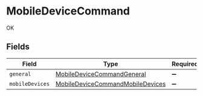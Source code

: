 # MobileDeviceCommand

OK


## Fields

| Field                                                                                       | Type                                                                                        | Required                                                                                    | Description                                                                                 |
| ------------------------------------------------------------------------------------------- | ------------------------------------------------------------------------------------------- | ------------------------------------------------------------------------------------------- | ------------------------------------------------------------------------------------------- |
| `general`                                                                                   | [MobileDeviceCommandGeneral](../../models/shared/mobiledevicecommandgeneral.md)             | :heavy_minus_sign:                                                                          | N/A                                                                                         |
| `mobileDevices`                                                                             | [MobileDeviceCommandMobileDevices](../../models/shared/mobiledevicecommandmobiledevices.md) | :heavy_minus_sign:                                                                          | N/A                                                                                         |